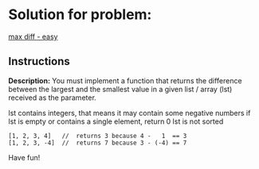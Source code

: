 # Solution for problem:

[max diff - easy](https://www.codewars.com/kata/588a3c3ef0fbc9c8e1000095)

## Instructions

**Description:**
You must implement a function that returns the difference between the largest and the smallest value in a given list / array (lst) received as the parameter.

lst contains integers, that means it may contain some negative numbers
if lst is empty or contains a single element, return 0
lst is not sorted

```plaintext
[1, 2, 3, 4]   //  returns 3 because 4 -   1  == 3
[1, 2, 3, -4]  //  returns 7 because 3 - (-4) == 7
```

Have fun!
